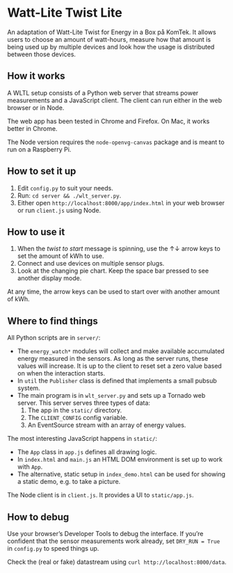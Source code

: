 Watt-Lite Twist Lite
====================

An adaptation of Watt-Lite Twist for Energy in a Box på KomTek. It allows
users to choose an amount of watt-hours, measure how that amount is being
used up by multiple devices and look how the usage is distributed between
those devices.


How it works
------------

A WLTL setup consists of a Python web server that streams power
measurements and a JavaScript client. The client can run either in the
web browser or in Node. 

The web app has been tested in Chrome and Firefox. On Mac, it works
better in Chrome.

The Node version requires the `node-openvg-canvas` package and is meant
to run on a Raspberry Pi.


How to set it up
----------------

1. Edit `config.py` to suit your needs.
2. Run: `cd server && ./wlt_server.py`.
3. Either open `http://localhost:8000/app/index.html` in your web browser
   or run `client.js` using Node.


How to use it
-------------

1. When the _twist to start_ message is spinning, use the ↑↓ arrow keys
   to set the amount of kWh to use.
2. Connect and use devices on multiple sensor plugs.
3. Look at the changing pie chart. Keep the space bar pressed to see
   another display mode.

At any time, the arrow keys can be used to start over with another amount
of kWh.


Where to find things
--------------------

All Python scripts are in `server/`:

- The `energy_watch*` modules will collect and make available accumulated
  energy measured in the sensors. As long as the server runs, these values
  will increase. It is up to the client to reset set a zero value based on
  when the interaction starts.
- In `util` the `Publisher` class is defined that implements a small pubsub
  system.
- The main program is in `wlt_server.py` and sets up a Tornado web server.
  This server serves three types of data:
  1. The app in the `static/` directory.
  2. The `CLIENT_CONFIG` config variable.
  3. An EventSource stream with an array of energy values.

The most interesting JavaScript happens in `static/`:

- The `App` class in `app.js` defines all drawing logic.
- In `index.html` and `main.js` an HTML DOM environment is set up to work
  with `App`.
- The alternative, static setup in `index_demo.html` can be used for showing
  a static demo, e.g. to take a picture.

The Node client is in `client.js`. It provides a UI to `static/app.js`.


How to debug
------------

Use your browser’s Developer Tools to debug the interface. If you’re
confident that the sensor measurements work already, set `DRY_RUN = True`
in `config.py` to speed things up.

Check the (real or fake) datastream using
`curl http://localhost:8000/data`.
